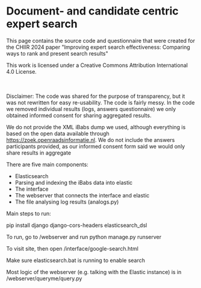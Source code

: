 # Document- and candidate centric expert search
This page contains the source code and questionnaire that were created for the CHIIR 2024 paper "Improving expert search effectiveness: Comparing ways to rank and present search results"


This work is licensed under a Creative Commons Attribution International 4.0 License.

\
\
Disclaimer: 
The code was shared for the purpose of transparency, but it was not rewritten for easy re-usability. The code is fairly messy. In the code we removed individual results (logs, answers questionnaire) we only obtained informed consent for sharing aggregated results.

We do not provide the XML iBabs dump we used, although everything is based on the open data available through https://zoek.openraadsinformatie.nl. We do not include the answers participants provided, as our informed consent form said we would only share results in aggregate


There are five main components:
* Elasticsearch
* Parsing and indexing the iBabs data into elastic
* The interface
* The webserver that connects the interface and elastic
* The file analysing log results (analogs.py)


Main steps to run:

pip install django django-cors-headers elasticsearch_dsl

To run, go to /webserver and run 
	python manage.py runserver
	
To visit site, then open /interface/google-search.html

Make sure elasticsearch.bat is running to enable search

Most logic of the webserver (e.g. talking with the Elastic instance) is in /webserver/queryme/query.py

